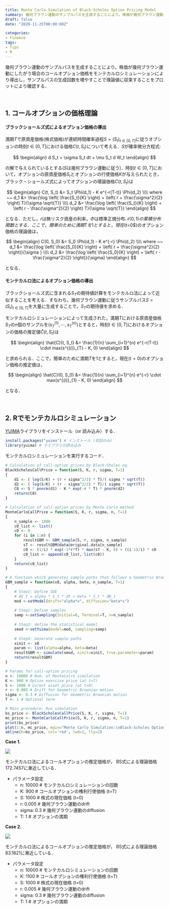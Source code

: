 ```yaml
---
title: Monte Carlo Simulation of Black-Scholes Option Pricing Model
summary: 幾何ブラウン運動のサンプルパスを生成することにより，株価が幾何ブラウン運動にしたがう場合のコールオプション価格をモンテカルロシミュレーションにより導出し，サンプルパスの生成回数を増やすことで理論値に収束することをプロットにより確認する．
draft: false
date: "2020-11-25T00:00:00Z"

categories:
- Finance
tags:
- Tips
- R
---
```

幾何ブラウン運動のサンプルパスを生成することにより，株価が幾何ブラウン運動にしたがう場合のコールオプション価格をモンテカルロシミュレーションにより導出し，サンプルパスの生成回数を増やすことで理論値に収束することをプロットにより確認する．

<br>

## 1. コールオプションの価格理論

#### ブラックショールズ式によるオプション価格の導出

満期$T$で原資産価格(株式価格)が連続時間確率過程$S = {(S_t)}_{t \in [0,T]}$に従うオプションの時刻$t \in [0, T]$における価格$C(t, S_t)$について考える．$S$が確率微分方程式:

$$
\begin{align}
    d S_t = \sigma S_t dt + \mu S_t d W_t
\end{align}
$$

の解で与えられているとする($S$は幾何ブラウン運動に従う)．時刻$t \in [0, T]$において，オプションの原資産価格$S_t$とオプションの行使価格$K$が与えられたとき，ブラック・ショールズ式によってオプションの理論価格$C(t, S_t)$は

$$
\begin{align}
    C(t, S_t) &= S_t \Phi(d_1) - K e^{-r(T-t)} \Phi(d_2) \\\\
    where ~~ 
    d_1 &= \frac{\log \left( \frac{S_t}{K} \right) + \left( r + \frac{\sigma^2}{2}  \right) T}{\sigma \sqrt{T}} \\\\
    d_2 &= \frac{\log \left( \frac{S_t}{K} \right) + \left( r - \frac{\sigma^2}{2}  \right) T}{\sigma \sqrt{T}} 
\end{align}
$$

となる．ただし，$r$は無リスク資産の利率，$\Phi$は標準正規分布$\mathcal{N}(0,1)の累積分布関数とする．ここで，簡単のために満期$T$を$1$とすると，現在($t=0$)のオプション価格の理論値は，

$$
\begin{align}
    C(0, S_0) &= S_0 \Phi(d_1) - K e^{-r} \Phi(d_2) \\\\
    where ~~ 
    d_1 &= \frac{\log \left( \frac{S_0}{K} \right) + \left( r + \frac{\sigma^2}{2}  \right)}{\sigma } \\\\
    d_2 &= \frac{\log \left( \frac{S_0}{K} \right) + \left( r - \frac{\sigma^2}{2}  \right)}{\sigma} 
\end{align}
$$

となる．

#### モンテカルロ法によるオプション価格の導出

ブラックショールズ式に含まれる$S_T$の期待値計算をモンテカルロ法によって近似することを考える．すなわち，幾何ブラウン運動に従うサンプルパス$S = {(S_t)}_{t \in [0,T]}$を大量に生成することで，$S_T$の期待値を求める．

モンテカルロシミュレーションによって生成された，満期$T$における原資産価格$S_T$の$n$個のサンプルを$(s^{(1)}_{T}, \cdots, s^{(n)}_{T})$とすると，時刻$t \in [0, T]$におけるオプションの価格の推定値$\hat{C}(t, S_t)$は

$$
\begin{align}
    \hat{C}(t, S_t) &= \frac{1}{n} \sum_{i=1}^{n} e^{-r(T-t)} \cdot max(s^{(i)}_{T} - K, 0)
\end{align}
$$

と求められる．ここで，簡単のために満期$T$を$1$とすると，現在($t=0$)のオプション価格の推定値は，

$$
\begin{align}
    \hat{C}(0, S_0) &= \frac{1}{n} \sum_{i=1}^{n} e^{-r} \cdot max(s^{(i)}_{1} - K, 0)
\end{align}
$$

となる．

<br>

## 2. Rでモンテカルロシミュレーション

[YUIMA](https://yuimaproject.com/)ライブラリをインストール（or 読み込み）する．

```r
install.packages("yuima") # インストール (初回のみ)
library(yuima) # ライブラリの読み込み
```

モンテカルロシミュレーションを実行するコード．

```r
# Calculation of call-option prices by Black-Sholes eq.
BlackScholesCallPrice = function(S, K, r, sigma, T=1)
{
    d1 <- ( log(S/K) + (r + sigma^2/2) * T)/( sigma * sqrt(T))
    d2 <- ( log(S/K) + (r - sigma^2/2) * T)/( sigma * sqrt(T))
    C0 <- S * pnorm(d1) - K * exp(-r * T) * pnorm(d2)
    return(C0)
}

# Calculation of call-option prices by Monte Carlo method
MonteCarloCallPrice = function(S, K, r, sigma, n, T=1)
{
    n_sample <- 1000
    c0_list <- list()
    c0 <- 0
    for (i in 1:n) {
        resultGBM <- GBM_sample(S, r, sigma, n_sample)
        sT <- resultGBM@data@original.data[n_sample]
        c0 <- (1/i) * exp(-1*r*T) * max(sT - K, 0) + ((i-1)/i) * c0
        c0_list <- append(c0_list, list(c0))
    }
    return(c0_list)
}

# A function which generates sample paths that follows a Geometric Brownian motion
GBM_sample = function(x0, alpha, beta, n_sample, T=1)
{
    # Step1: Define SDE
    # dS_t = alpha * S_t * dt + beta * S_t * dW_t
    mod <-setModel(drift="alpha*x", diffusion="beta*x")
    
    # Step2: Define samples
    samp <-setSampling(Initial=0, Terminal=T, n=n_sample)
    
    # Step3: define the statistical model
    smod <-setYuima(model=mod, sampling=samp)
    
    # Step4: Generate sample paths
    xinit <- x0
    param <- list(alpha=alpha, beta=beta)
    resultGBM <- simulate(smod, xinit=xinit, true.parameter=param)
    return(resultGBM)
}

# Params for call-option pricing
n <- 10000 # Num. of MonteCalro simulation
K <- 900 # Option exercise price (at t=T)
S <- 1000 # Curent asset price (at t=0)
r <- 0.005 # Drift for Geometric Brownian motion
sigma <- 0.3 # Diffusion for Geometric Brownian motion
T <- 1 # Optional term

# Main procedure: Run simulation
bs_price <- BlackScholesCallPrice(S, K, r, sigma, T=1)
mc_price <- MonteCarloCallPrice(S, K, r, sigma, n, T=1)
print(bs_price)
plot(1:n, mc_price, main="Monte Carlo Simulation:\nBlack-Scholes Option Pricing Model", xlab="Number of sample paths: # of ST", ylab="Option Price: C0", cex=0.5)
abline(h=bs_price, col='red', lwd=1, lty=2)
```

**Case 1.**

<img src="{{ site.baseurl }}/assets/img/post/r_mcbs1.png">

モンテカルロ法によるコールオプションの推定価格が，
BS式による理論価格172.7457に漸近している．

- パラメータ設定
  - n: 10000 # モンテカルロシミュレーションの回数
  - K: 900 # コールオプションの権利行使価格 (t=T)
  - S: 1000 # 株式の現在価格 (t=0)
  - r: 0.005 # 幾何ブラウン運動のdrift
  - sigma: 0.3 # 幾何ブラウン運動のdiffusion
  - T: 1 # オプションの満期

**Case 2.**

<img src="{{ site.baseurl }}/assets/img/post/r_mcbs2.png">

モンテカルロ法によるコールオプションの推定価格が，
BS式による理論価格83.1821に漸近している．

- パラメータ設定
  - n: 10000 # モンテカルロシミュレーションの回数
  - K: 1100 # コールオプションの権利行使価格 (t=T)
  - S: 1000 # 株式の現在価格 (t=0)
  - r: 0.005 # 幾何ブラウン運動のdrift
  - sigma: 0.3 # 幾何ブラウン運動のdiffusion
  - T: 1 # オプションの満期

